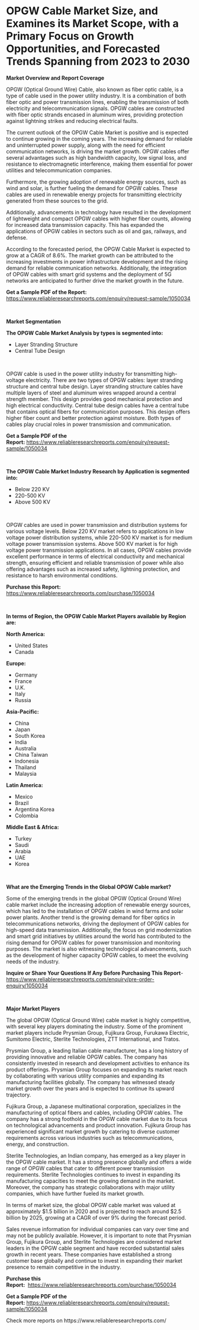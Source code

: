 <p><h1>OPGW Cable Market Size, and Examines its Market Scope, with a Primary Focus on Growth Opportunities, and Forecasted Trends Spanning from 2023 to 2030</h1></p><p><strong>Market Overview and Report Coverage</strong></p>
<p><p>OPGW (Optical Ground Wire) Cable, also known as fiber optic cable, is a type of cable used in the power utility industry. It is a combination of both fiber optic and power transmission lines, enabling the transmission of both electricity and telecommunication signals. OPGW cables are constructed with fiber optic strands encased in aluminum wires, providing protection against lightning strikes and reducing electrical faults.</p><p>The current outlook of the OPGW Cable Market is positive and is expected to continue growing in the coming years. The increasing demand for reliable and uninterrupted power supply, along with the need for efficient communication networks, is driving the market growth. OPGW cables offer several advantages such as high bandwidth capacity, low signal loss, and resistance to electromagnetic interference, making them essential for power utilities and telecommunication companies.</p><p>Furthermore, the growing adoption of renewable energy sources, such as wind and solar, is further fueling the demand for OPGW cables. These cables are used in renewable energy projects for transmitting electricity generated from these sources to the grid.</p><p>Additionally, advancements in technology have resulted in the development of lightweight and compact OPGW cables with higher fiber counts, allowing for increased data transmission capacity. This has expanded the applications of OPGW cables in sectors such as oil and gas, railways, and defense.</p><p>According to the forecasted period, the OPGW Cable Market is expected to grow at a CAGR of 8.6%. The market growth can be attributed to the increasing investments in power infrastructure development and the rising demand for reliable communication networks. Additionally, the integration of OPGW cables with smart grid systems and the deployment of 5G networks are anticipated to further drive the market growth in the future.</p></p>
<p><strong>Get a Sample PDF of the Report:</strong> <a href="https://www.reliableresearchreports.com/enquiry/request-sample/1050034">https://www.reliableresearchreports.com/enquiry/request-sample/1050034</a></p>
<p>&nbsp;</p>
<p><strong>Market Segmentation</strong></p>
<p><strong>The OPGW Cable Market Analysis by types is segmented into:</strong></p>
<p><ul><li>Layer Stranding Structure</li><li>Central Tube Design</li></ul></p>
<p>&nbsp;</p>
<p><p>OPGW cable is used in the power utility industry for transmitting high-voltage electricity. There are two types of OPGW cables: layer stranding structure and central tube design. Layer stranding structure cables have multiple layers of steel and aluminum wires wrapped around a central strength member. This design provides good mechanical protection and high electrical conductivity. Central tube design cables have a central tube that contains optical fibers for communication purposes. This design offers higher fiber count and better protection against moisture. Both types of cables play crucial roles in power transmission and communication.</p></p>
<p><strong>Get a Sample PDF of the Report:</strong>&nbsp;<a href="https://www.reliableresearchreports.com/enquiry/request-sample/1050034">https://www.reliableresearchreports.com/enquiry/request-sample/1050034</a></p>
<p>&nbsp;</p>
<p><strong>The OPGW Cable Market Industry Research by Application is segmented into:</strong></p>
<p><ul><li>Below 220 KV</li><li>220-500 KV</li><li>Above 500 KV</li></ul></p>
<p>&nbsp;</p>
<p><p>OPGW cables are used in power transmission and distribution systems for various voltage levels. Below 220 KV market refers to applications in low voltage power distribution systems, while 220-500 KV market is for medium voltage power transmission systems. Above 500 KV market is for high voltage power transmission applications. In all cases, OPGW cables provide excellent performance in terms of electrical conductivity and mechanical strength, ensuring efficient and reliable transmission of power while also offering advantages such as increased safety, lightning protection, and resistance to harsh environmental conditions.</p></p>
<p><strong>Purchase this Report:</strong>&nbsp; <a href="https://www.reliableresearchreports.com/purchase/1050034">https://www.reliableresearchreports.com/purchase/1050034</a></p>
<p>&nbsp;</p>
<p><strong>In terms of Region, the OPGW Cable Market Players available by Region are:</strong></p>
<p>
    <p> <strong> North America: </strong>
        <ul>
            <li>United States</li>
            <li>Canada</li>
        </ul>
        </p> 
    <p> <strong> Europe: </strong>
        <ul>
            <li>Germany</li>
            <li>France</li>
            <li>U.K.</li>
            <li>Italy</li>
            <li>Russia</li>
        </ul>
        </p> 
    <p> <strong> Asia-Pacific: </strong>
        <ul>
            <li>China</li>
            <li>Japan</li>
            <li>South Korea</li>
            <li>India</li>
            <li>Australia</li>
            <li>China Taiwan</li>
            <li>Indonesia</li>
            <li>Thailand</li>
            <li>Malaysia</li>
        </ul>
        </p> 
    <p> <strong> Latin America: </strong>
        <ul>
            <li>Mexico</li>
            <li>Brazil</li>
            <li>Argentina Korea</li>
            <li>Colombia</li>
        </ul>
        </p> 
    <p> <strong> Middle East & Africa: </strong>
        <ul>
            <li>Turkey</li>
            <li>Saudi</li>
            <li>Arabia</li>
            <li>UAE</li>
            <li>Korea</li>
        </ul>
    </p>
    </p>
<p>&nbsp;</p>
<p><strong>What are the Emerging Trends in the Global OPGW Cable market?</strong></p>
<p><p>Some of the emerging trends in the global OPGW (Optical Ground Wire) cable market include the increasing adoption of renewable energy sources, which has led to the installation of OPGW cables in wind farms and solar power plants. Another trend is the growing demand for fiber optics in telecommunications networks, driving the deployment of OPGW cables for high-speed data transmission. Additionally, the focus on grid modernization and smart grid initiatives by utilities around the world has contributed to the rising demand for OPGW cables for power transmission and monitoring purposes. The market is also witnessing technological advancements, such as the development of higher capacity OPGW cables, to meet the evolving needs of the industry.</p></p>
<p><strong>Inquire or Share Your Questions If Any Before Purchasing This Report</strong>- <a href="https://www.reliableresearchreports.com/enquiry/pre-order-enquiry/1050034">https://www.reliableresearchreports.com/enquiry/pre-order-enquiry/1050034</a></p>
<p>&nbsp;</p>
<p><strong>Major Market Players</strong></p>
<p><p>The global OPGW (Optical Ground Wire) cable market is highly competitive, with several key players dominating the industry. Some of the prominent market players include Prysmian Group, Fujikura Group, Furukawa Electric, Sumitomo Electric, Sterlite Technologies, ZTT International, and Tratos.</p><p>Prysmian Group, a leading Italian cable manufacturer, has a long history of providing innovative and reliable OPGW cables. The company has consistently invested in research and development activities to enhance its product offerings. Prysmian Group focuses on expanding its market reach by collaborating with various utility companies and expanding its manufacturing facilities globally. The company has witnessed steady market growth over the years and is expected to continue its upward trajectory.</p><p>Fujikura Group, a Japanese multinational corporation, specializes in the manufacturing of optical fibers and cables, including OPGW cables. The company has a strong foothold in the OPGW cable market due to its focus on technological advancements and product innovation. Fujikura Group has experienced significant market growth by catering to diverse customer requirements across various industries such as telecommunications, energy, and construction.</p><p>Sterlite Technologies, an Indian company, has emerged as a key player in the OPGW cable market. It has a strong presence globally and offers a wide range of OPGW cables that cater to different power transmission requirements. Sterlite Technologies continues to invest in expanding its manufacturing capacities to meet the growing demand in the market. Moreover, the company has strategic collaborations with major utility companies, which have further fueled its market growth.</p><p>In terms of market size, the global OPGW cable market was valued at approximately $1.5 billion in 2020 and is projected to reach around $2.5 billion by 2025, growing at a CAGR of over 9% during the forecast period. </p><p>Sales revenue information for individual companies can vary over time and may not be publicly available. However, it is important to note that Prysmian Group, Fujikura Group, and Sterlite Technologies are considered market leaders in the OPGW cable segment and have recorded substantial sales growth in recent years. These companies have established a strong customer base globally and continue to invest in expanding their market presence to remain competitive in the industry.</p></p>
<p><strong>Purchase this Report:</strong>&nbsp;&nbsp;<a href="https://www.reliableresearchreports.com/purchase/1050034">https://www.reliableresearchreports.com/purchase/1050034</a></p>
<p></p>
<p><strong>Get a Sample PDF of the Report:</strong>&nbsp;<a href="https://www.reliableresearchreports.com/enquiry/request-sample/1050034">https://www.reliableresearchreports.com/enquiry/request-sample/1050034</a></p>
<p>Check more reports on https://www.reliableresearchreports.com/</p>
